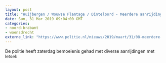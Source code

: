 ```yaml
---
layout: post
title: "Huijbergen / Wouwse Plantage / Dinteloord - Meerdere aanrijdingen met gewonden"
date: Sun, 31 Mar 2019 09:04:00 GMT
categories: 
- noord-brabant 
- woensdrecht 
externe_link: "https://www.politie.nl/nieuws/2019/maart/31/08-meerdere-aanrijdingen-met-gewonden.html"
---
```


De politie heeft zaterdag bemoeienis gehad met diverse aanrijdingen met letsel:
